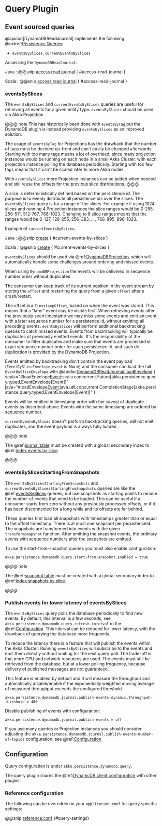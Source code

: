 # Query Plugin

## Event sourced queries

@apidoc[DynamoDBReadJournal] implements the following @extref:[Persistence Queries](akka-core:persistence-query.html):

* `eventsBySlices`, `currentEventsBySlices`

Accessing the `DynamoDBReadJournal`:

Java
:  @@snip [access read journal](/docs/src/test/java/docs/javadsl/QueryDocExample.java) { #access-read-journal }

Scala
:  @@snip [access read journal](/docs/src/test/scala/docs/scaladsl/QueryDocExample.scala) { #access-read-journal }

### eventsBySlices

The `eventsBySlices` and `currentEventsBySlices` queries are useful for retrieving all events for a given entity type.
`eventsBySlices` should be used via Akka Projection.

@@@ note
This has historically been done with `eventsByTag` but the DynamoDB plugin is instead providing `eventsBySlices`
as an improved solution.

The usage of `eventsByTag` for Projections has the drawback that the number of tags must be decided up-front and can't
easily be changed afterwards. Starting with too many tags means a lot of overhead, since many projection instances
would be running on each node in a small Akka Cluster, with each projection instance polling the database periodically.
Starting with too few tags means that it can't be scaled later to more Akka nodes.

With `eventsBySlices` more Projection instances can be added when needed and still reuse the offsets for the previous
slice distributions.
@@@

A slice is deterministically defined based on the persistence id. The purpose is to evenly distribute all
persistence ids over the slices. The `eventsBySlices` query is for a range of the slices. For example if
using 1024 slices and running 4 Projection instances the slice ranges would be 0-255, 256-511, 512-767, 768-1023.
Changing to 8 slice ranges means that the ranges would be 0-127, 128-255, 256-383, ..., 768-895, 896-1023.

Example of `currentEventsBySlices`:

Java
:  @@snip [create](/docs/src/test/java/docs/javadsl/QueryDocExample.java) { #current-events-by-slices }

Scala
:  @@snip [create](/docs/src/test/scala/docs/scaladsl/QueryDocExample.scala) { #current-events-by-slices }

`eventsBySlices` should be used via @ref:[DynamoDBProjection](projection.md), which will automatically handle some
challenges around ordering and missed events.

When using `DynamoDBProjection` the events will be delivered in sequence number order without duplicates.

The consumer can keep track of its current position in the event stream by storing the `offset` and restarting the
query from a given `offset` after a crash/restart.

The offset is a `TimestampOffset`, based on when the event was stored. This means that a "later" event may be visible
first. When retrieving events after the previously seen timestamp we may miss some events and emit an event with a
later sequence number for a persistence id, without emitting all preceding events. `eventsBySlices` will perform
additional backtracking queries to catch missed events. Events from backtracking will typically be duplicates of
previously emitted events. It's the responsibility of the consumer to filter duplicates and make sure that events are
processed in exact sequence number order for each persistence id, and such de-duplication is provided by the DynamoDB
Projection.

Events emitted by backtracking don't contain the event payload (`EventBySliceEnvelope.event` is None) and the consumer
can load the full `EventBySliceEnvelope` with @apidoc[DynamoDBReadJournal.loadEnvelope](DynamoDBReadJournal) {
scala="#loadEnvelope[Event](persistenceId:String,sequenceNr:Long):scala.concurrent.Future[akka.persistence.query.typed.EventEnvelope[Event]]"
java="#loadEnvelope[Event](persistenceId:String,sequenceNr:Long):java.util.concurrent.CompletionStage[akka.persistence.query.typed.EventEnvelope[Event]]"
}.

Events will be emitted in timestamp order with the caveat of duplicate events as described above. Events with the same
timestamp are ordered by sequence number.

`currentEventsBySlices` doesn't perform backtracking queries, will not emit duplicates, and the event payload is always
fully loaded.

@@@ note

The @ref:[journal table](journal.md#tables) must be created with a global secondary index to @ref:[index events
by slice](journal.md#indexes).

@@@

### eventsBySlicesStartingFromSnapshots

The `eventsBySlicesStartingFromSnapshots` and `currentEventsBySlicesStartingFromSnapshots` queries are like the
@ref:[eventsBySlices](#eventsbyslices) queries, but use snapshots as starting points to reduce the number of events
that need to be loaded. This can be useful if a consumer starts from zero without any previously processed offsets, or
if it has been disconnected for a long while and its offsets are far behind.

These queries first load all snapshots with timestamps greater than or equal to the offset timestamp. There is at most
one snapshot per persistenceId. The snapshots are transformed into events with the given `transformSnapshot` function.
After emitting the snapshot events, the ordinary events with sequence numbers after the snapshots are emitted.

To use the start-from-snapshot queries you must also enable configuration:

```
akka.persistence.dynamodb.query.start-from-snapshot.enabled = true
```

@@@ note

The @ref:[snapshot table](snapshots.md#tables) must be created with a global secondary index to @ref:[index snapshots
by slice](snapshots.md#indexes).

@@@

### Publish events for lower latency of eventsBySlices

The `eventsBySlices` query polls the database periodically to find new events. By default, this interval is a few
seconds, see `akka.persistence.dynamodb.query.refresh-interval` in the @ref:[Configuration](#configuration). This
interval can be reduced for lower latency, with the drawback of querying the database more frequently.

To reduce the latency there is a feature that will publish the events within the Akka Cluster. Running `eventsBySlices`
will subscribe to the events and emit them directly without waiting for the next query poll. The trade-off is that more
CPU and network resources are used. The events must still be retrieved from the database, but at a lower polling
frequency, because delivery of published messages are not guaranteed.

This feature is enabled by default and it will measure the throughput and automatically disable/enable if
the exponentially weighted moving average of measured throughput exceeds the configured threshold.

```
akka.persistence.dynamodb.journal.publish-events-dynamic.throughput-threshold = 400
```

Disable publishing of events with configuration:

```
akka.persistence.dynamodb.journal.publish-events = off
```

If you use many queries or Projection instances you should consider adjusting the
`akka.persistence.dynamodb.journal.publish-events-number-of-topics` configuration, see
@ref:[Configuration](#configuration).

## Configuration

Query configuration is under `akka.persistence.dynamodb.query`.

The query plugin shares the @ref:[DynamoDB client configuration](config.md#dynamodb-client-configuration) with other
plugins.

### Reference configuration

The following can be overridden in your `application.conf` for query specific settings:

@@snip [reference.conf](/core/src/main/resources/reference.conf) {#query-settings}

